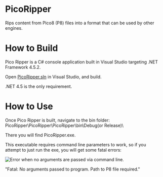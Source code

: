 # PicoRipper
Rips content from Pico8 (P8) files into a format that can be used by other engines.

# How to Build

Pico Ripper is a C# console application built in Visual Studio targeting .NET Framework 4.5.2.

Open [PicoRipper.sln](../blob/master/PicoRipper/PicoRipper.sln) in Visual Studio, and build.

.NET 4.5 is the only requirement.

# How to Use

Once Pico Ripper is built, navigate to the bin folder: PicoRipper\PicoRipper\PicoRipper\bin\Debug(or Release)\

There you will find PicoRipper.exe.

This executable requires command line parameters to work, so if you attempt to just run the exe, you will get some fatal errors:

![Error when no arguments are passed via command line.]({{site.baseurl}}//2017-10-01.png)

"Fatal: No arguments passed to program. Path to P8 file required."

